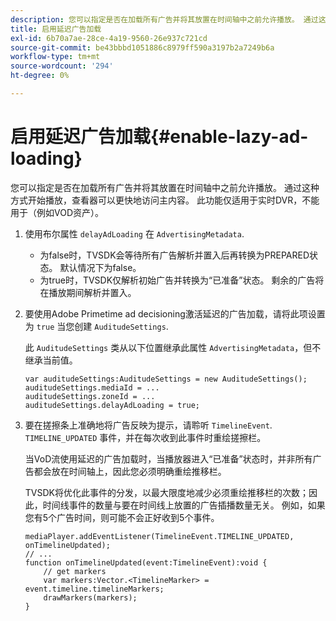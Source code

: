 ```yaml
---
description: 您可以指定是否在加载所有广告并将其放置在时间轴中之前允许播放。 通过这种方式开始播放，查看器可以更快地访问主内容。 此功能仅适用于实时DVR，不能用于（例如VOD资产）。
title: 启用延迟广告加载
exl-id: 6b70a7ae-28ce-4a19-9560-26e937c721cd
source-git-commit: be43bbbd1051886c8979ff590a3197b2a7249b6a
workflow-type: tm+mt
source-wordcount: '294'
ht-degree: 0%

---
```


# 启用延迟广告加载{#enable-lazy-ad-loading}

您可以指定是否在加载所有广告并将其放置在时间轴中之前允许播放。 通过这种方式开始播放，查看器可以更快地访问主内容。 此功能仅适用于实时DVR，不能用于（例如VOD资产）。

1. 使用布尔属性 `delayAdLoading` 在 `AdvertisingMetadata`.

   * 为false时，TVSDK会等待所有广告解析并置入后再转换为PREPARED状态。 默认情况下为false。
   * 为true时，TVSDK仅解析初始广告并转换为“已准备”状态。 剩余的广告将在播放期间解析并置入。

1. 要使用Adobe Primetime ad decisioning激活延迟的广告加载，请将此项设置为 `true` 当您创建 `AuditudeSettings`.

   此 `AuditudeSettings` 类从以下位置继承此属性 `AdvertisingMetadata`，但不继承当前值。

   ```
   var auditudeSettings:AuditudeSettings = new AuditudeSettings(); 
   auditudeSettings.mediaId = ... 
   auditudeSettings.zoneId = ... 
   auditudeSettings.delayAdLoading = true;
   ```

1. 要在搓擦条上准确地将广告反映为提示，请聆听 `TimelineEvent`. `TIMELINE_UPDATED` 事件，并在每次收到此事件时重绘搓擦栏。

   当VoD流使用延迟的广告加载时，当播放器进入“已准备”状态时，并非所有广告都会放在时间轴上，因此您必须明确重绘推移栏。

   TVSDK将优化此事件的分发，以最大限度地减少必须重绘推移栏的次数；因此，时间线事件的数量与要在时间线上放置的广告插播数量无关。 例如，如果您有5个广告时间，则可能不会正好收到5个事件。

   ```
   mediaPlayer.addEventListener(TimelineEvent.TIMELINE_UPDATED, onTimelineUpdated); 
   // ... 
   function onTimelineUpdated(event:TimelineEvent):void { 
       // get markers 
       var markers:Vector.<TimelineMarker> = event.timeline.timelineMarkers; 
       drawMarkers(markers); 
   } 
   ```
